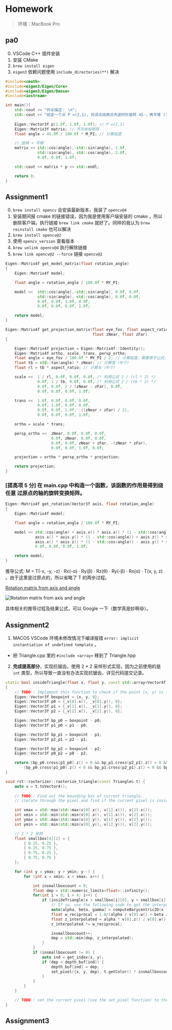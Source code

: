 # Homework

> 环境：MacBook Pro

## pa0

0. VSCode C++ 插件安装
1. 安装 CMake
2. `brew install eigen`
3. `eigen3` 依赖问题使用 `include_directories(**)` 解决

```c++
#include<cmath>
#include<eigen3/Eigen/Core>
#include<eigen3/Eigen/Dense>
#include<iostream>

int main(){
    std::cout << "作业描述： \n";
    std::cout << "给定一个点 P =(2,1), 将该点绕原点先逆时针旋转 45◦，再平移 (1,2), 计算出 变换后点的坐标(要求用齐次坐标进行计算)。 \n";
    
    Eigen::Vector3f p(2.0f, 1.0f, 1.0f); // P =(2,1)
    Eigen::Matrix3f matrix; // 齐次坐标矩阵
    float angle = 45.0f / 180.0f * M_PI; // 计算弧度

    // 旋转 + 平移
    matrix << std::cos(angle),-std::sin(angle), 1.0f,
              std::sin(angle), std::cos(angle), 2.0f,
              0.0f, 0.0f, 1.0f;

    std::cout << matrix * p << std::endl;

    return 0;
}
```

## Assignment1

0. `brew install opencv` 会安装最新版本，我装了 `opencv@4`
1. 安装期间报 cmake 的链接错误，因为我是使用客户端安装的 cmake ，所以删除客户端，执行链接 `brew link cmake` 就好了。同样的我认为 `brew reinstall cmake` 也可以解决
2. `brew install opencv@2`
3. 使用 `opencv_version` 查看版本
4. `brew unlink opencv@4` 执行解除链接
5. `brew link opencv@2 --force` 链接 `opencv@2`

```c++
Eigen::Matrix4f get_model_matrix(float rotation_angle)
{
    Eigen::Matrix4f model;

    float angle = rotation_angle / 180.0f * MY_PI;

    model <<  std::cos(angle),-std::sin(angle), 0.0f, 0.0f,
              std::sin(angle), std::cos(angle), 0.0f, 0.0f,
              0.0f, 0.0f, 1.0f, 0.0f,
              0.0f, 0.0f, 0.0f, 1.0f;

    return model;
}

Eigen::Matrix4f get_projection_matrix(float eye_fov, float aspect_ratio,
                                      float zNear, float zFar)
{

    Eigen::Matrix4f projection = Eigen::Matrix4f::Identity();
    Eigen::Matrix4f ortho, scale, trans, persp_ortho;
    float angle = eye_fov / 180.0f * MY_PI / 2; // 计算弧度，需要用于公式，所以除 2
    float tb = std::tan(angle) * zNear; // 计算宽（半个）
    float rl = tb * aspect_ratio; // 计算长（半个）

    scale <<  1 / rl, 0.0f, 0.0f, 0.0f, /* 利用公式 2 / (rl * 2) */
              0.0f, 1 / tb, 0.0f, 0.0f, /* 利用公式 2 / (tb * 2) */
              0.0f, 0.0f, 2 / (zNear - zFar), 0.0f,
              0.0f, 0.0f, 0.0f, 1.0f;

    trans <<  1.0f, 0.0f, 0.0f, 0.0f,
              0.0f, 1.0f, 0.0f, 0.0f,
              0.0f, 0.0f, 1.0f, -((zNear + zFar) / 2),
              0.0f, 0.0f, 0.0f, 1.0f;

    ortho = scale * trans;

    persp_ortho <<  zNear, 0.0f, 0.0f, 0.0f,
                    0.0f, zNear, 0.0f, 0.0f,
                    0.0f, 0.0f, zNear + zFar, -(zNear * zFar),
                    0.0f, 0.0f, 1.0f, 0.0f;

    projection = ortho * persp_ortho * projection;

    return projection;
}
```

### [提高项 5 分] 在 main.cpp 中构造一个函数，该函数的作用是得到绕任意 过原点的轴的旋转变换矩阵。

```c++
Eigen::Matrix4f get_rotation(Vector3f axis, float rotation_angle)
{
    Eigen::Matrix4f model;

    float angle = rotation_angle / 180.0f * MY_PI;

    model << std::cos(angle) + axis.x() * axis.x() * (1 - std::cos(angle)), axis.x() * axis.y() * (1 - std::cos(angle)) - axis.z() * std::sin(angle), axis.x() * axis.z() * (1 - std::cos(angle)) + axis.y() * std::sin(angle), 0.0f,
             axis.x() * axis.y() * (1 - std::cos(angle)) + axis.z() * std::sin(angle), std::cos(angle) + axis.y() * axis.y() * (1 - std::cos(angle)), axis.y() * axis.z() * (1 - std::cos(angle)) - axis.x() * std::sin(angle), 0.0f,
             axis.x() * axis.z() * (1 - std::cos(angle)) - axis.y() * std::sin(angle), axis.z() * axis.y() * (1 - std::cos(angle)) + axis.x() * std::sin(angle), std::cos(angle) + axis.z() * axis.z() * (1 - std::cos(angle)), 0.0f,
             0.0f, 0.0f, 0.0f, 1.0f;

    return model;
}
```

推导公式: M = T(-x, -y, -z) · Rx(-α) · Ry(β) · Rz(θ) · Ry(-β) · Rx(α) · T(x, y, z) 。由于这里是过原点的，所以省略了 T 的两步过程。

[Rotation matrix from axis and angle](https://en.wikipedia.org/wiki/Rotation_matrix#Rotation_matrix_from_axis_and_angle)

![Rotation matrix from axis and angle](https://wikimedia.org/api/rest_v1/media/math/render/svg/f259f80a746ee20d481f9b7f600031084358a27c)

具体相关的推导过程及结果公式，可以 Google 一下（数学真是妙啊😄）。

## Assignment2

1. MACOS VSCode 环境未修改情况下编译报错 `error: implicit instantiation of undefined template` 。
 -  把 Triangle.cpp 里的 `#include <array>` 移到了 Triangle.hpp
2. **完成提高部分**，实现抗锯齿，使用 2 * 2 采样形式实现，因为之前使用的是 `int` 类型，所以导致一直没有办法实现抗锯齿，详见代码提交记录。


```c++
static bool insideTriangle(float x, float y, const std::array<Vector4f, 3> _v)
{   
    // TODO : Implement this function to check if the point (x, y) is inside the triangle represented by _v[0], _v[1], _v[2]
    Eigen::Vector3f boxpoint = {x, y, 0};
    Eigen::Vector3f p0 = {_v[0].x(), _v[0].y(), 0};
    Eigen::Vector3f p1 = {_v[1].x(), _v[1].y(), 0};
    Eigen::Vector3f p2 = {_v[2].x(), _v[2].y(), 0};

    Eigen::Vector3f bp_p0 = boxpoint - p0;
    Eigen::Vector3f p1_p0 = p1 - p0;

    Eigen::Vector3f bp_p1 = boxpoint - p1;
    Eigen::Vector3f p2_p1 = p2 - p1;

    Eigen::Vector3f bp_p2 = boxpoint - p2;
    Eigen::Vector3f p0_p2 = p0 - p2;

    return (bp_p0.cross(p1_p0).z() > 0 && bp_p1.cross(p2_p1).z() > 0 && bp_p2.cross(p0_p2).z() > 0) ||
        (bp_p0.cross(p1_p0).z() < 0 && bp_p1.cross(p2_p1).z() < 0 && bp_p2.cross(p0_p2).z() < 0);
}

void rst::rasterizer::rasterize_triangle(const Triangle& t) {
    auto v = t.toVector4();
    
    // TODO : Find out the bounding box of current triangle.
    // iterate through the pixel and find if the current pixel is inside the triangle

    int xmax = std::max(std::max(v[0].x(), v[1].x()), v[2].x());
    int xmin = std::min(std::min(v[0].x(), v[1].x()), v[2].x());
    int ymax = std::max(std::max(v[0].y(), v[1].y()), v[2].y());
    int ymin = std::min(std::min(v[0].y(), v[1].y()), v[2].y());

    // 2 * 2 采样
    float smallbox[4][2] = {
        { 0.25, 0.25 },
        { 0.25, 0.75 },
        { 0.75, 0.25 },
        { 0.75, 0.75 }
    };

    for (int y = ymax; y > ymin; y--) {
        for (int x = xmin; x < xmax; x++) {

            int insmallboxcount = 0;
            float dep = std::numeric_limits<float>::infinity();
            for(int i = 0; i < 4; i++) {
                if (insideTriangle(x + smallbox[i][0], y + smallbox[i][1], v)) {
                    // If so, use the following code to get the interpolated z value.
                    auto[alpha, beta, gamma] = computeBarycentric2D(x + smallbox[i][0], y + smallbox[i][1], t.v);
                    float w_reciprocal = 1.0/(alpha / v[0].w() + beta / v[1].w() + gamma / v[2].w());
                    float z_interpolated = alpha * v[0].z() / v[0].w() + beta * v[1].z() / v[1].w() + gamma * v[2].z() / v[2].w();
                    z_interpolated *= w_reciprocal;

                    insmallboxcount++;
                    dep = std::min(dep, z_interpolated);
                }
            }
            if (insmallboxcount != 0) {
                auto ind = get_index(x, y);
                if (dep < depth_buf[ind]) {
                    depth_buf[ind] = dep;
                    set_pixel({x, y, dep}, t.getColor() * insmallboxcount / 4.0);
                }
            }
        }
    }

    // TODO : set the current pixel (use the set_pixel function) to the color of the triangle (use getColor function) if it should be painted.
}
```

## Assignment3

